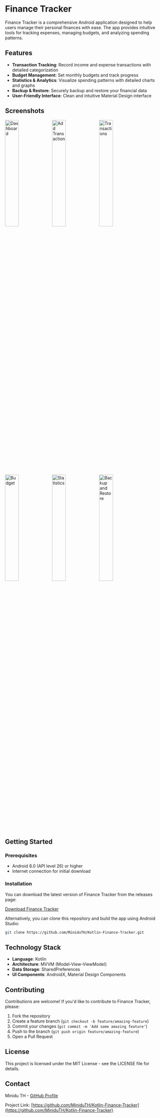 # Finance Tracker

Finance Tracker is a comprehensive Android application designed to help users manage their personal finances with ease. The app provides intuitive tools for tracking expenses, managing budgets, and analyzing spending patterns.

## Features

- **Transaction Tracking**: Record income and expense transactions with detailed categorization
- **Budget Management**: Set monthly budgets and track progress
- **Statistics & Analytics**: Visualize spending patterns with detailed charts and graphs
- **Backup & Restore**: Securely backup and restore your financial data
- **User-Friendly Interface**: Clean and intuitive Material Design interface

## Screenshots

<img src="https://i.ibb.co/HL5Xr7f2/dashboard.png" alt="Dashboard" width="30%"/> <img src="https://i.ibb.co/5hp4wjYf/add-transaction.png" alt="Add Transaction" width="30%"/> <img src="https://i.ibb.co/Cpj1ZBfL/transactions.png" alt="Transactions" width="30%"/>
<img src="https://i.ibb.co/21bHdsFK/budget.png" alt="Budget" width="30%"/> <img src="https://i.ibb.co/ksfqQndz/stat.png" alt="Statistics" width="30%"/> <img src="https://i.ibb.co/vbzjQ01/backup-and-restore.png" alt="Backup and Restore" width="30%"/>

## Getting Started

### Prerequisites

- Android 8.0 (API level 26) or higher
- Internet connection for initial download

### Installation

You can download the latest version of Finance Tracker from the releases page:

[Download Finance Tracker](https://github.com/MiniduTH/Kotlin-Finance-Tracker/releases/latest)

Alternatively, you can clone this repository and build the app using Android Studio:

```bash
git clone https://github.com/MiniduTH/Kotlin-Finance-Tracker.git
```

## Technology Stack

- **Language**: Kotlin
- **Architecture**: MVVM (Model-View-ViewModel)
- **Data Storage**: SharedPreferences
- **UI Components**: AndroidX, Material Design Components

## Contributing

Contributions are welcome! If you'd like to contribute to Finance Tracker, please:

1. Fork the repository
2. Create a feature branch (`git checkout -b feature/amazing-feature`)
3. Commit your changes (`git commit -m 'Add some amazing feature'`)
4. Push to the branch (`git push origin feature/amazing-feature`)
5. Open a Pull Request

## License

This project is licensed under the MIT License - see the LICENSE file for details.

## Contact

Minidu TH - [GitHub Profile](https://github.com/MiniduTH)

Project Link: [https://github.com/MiniduTH/Kotlin-Finance-Tracker](https://github.com/MiniduTH/Kotlin-Finance-Tracker)